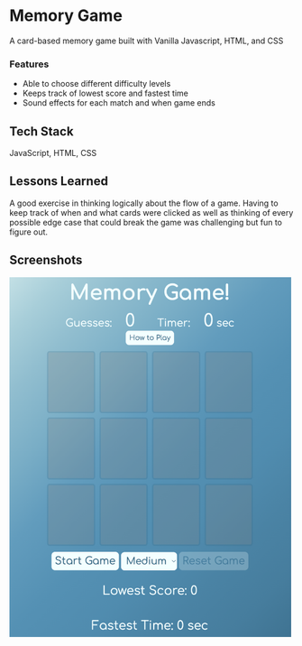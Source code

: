 
# Memory Game

A card-based memory game built with Vanilla Javascript, HTML, and CSS

### Features
- Able to choose different difficulty levels
- Keeps track of lowest score and fastest time
- Sound effects for each match and when game ends


## Tech Stack

JavaScript, HTML, CSS



## Lessons Learned

A good exercise in thinking logically about the flow of a game. Having to keep track of when and what cards were clicked as well as thinking of every possible edge case that could break the game was challenging but fun to figure out.
## Screenshots

<img src="assets/screenshot-memory6.png" alt="memory-game" width="500"/>
